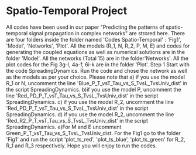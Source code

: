 # Spatio-Temporal Project
All codes have been used in our paper "Predicting the patterns of spatio-temporal signal propagation in complex networks" are strored here.
There are four folders inside the folder named 'Codes Spatio-Temporal' : 'Fig1', 'Model', 'Networks', 'Plot'. All the models  (R_1, N, R_2, P, M, E) and codes for generating the coupled equations as well as numerical solutions  are in the folder 'Model'.  All the networks (Total 15) are in the folder'Networks'. All the plot codes for the Fig 3g-l, 4a-f, 6i-k are in the folder 'Plot'.
Step 1 Start with the code SpreadingDynamics. Run the code and chose the network as well as the models as per your choice. Please note that a) if you use the model  R_1 or  N, uncomment the  line 'Blue_P_T_vsT_Tau_vs_S_TvsL_TvsUniv_dist' in the script SpreadingDynamics. b)if you use the model  P, uncomment the  line 'Red_PD_P_T_vsT_Tau_vs_S_TvsL_TvsUniv_dist' in the script SpreadingDynamics.  c) if you use the model  R_2, uncomment the  line 'Red_PD_P_T_vsT_Tau_vs_S_TvsL_TvsUniv_dist' in the script SpreadingDynamics.  d)  if you use the model  R_2, uncomment the  line 'Red_R2_P_T_vsT_Tau_vs_S_TvsL_TvsUniv_dist' in the script SpreadingDynamics. e)For M and E uncomment Green_P_T_vsT_Tau_vs_S_TvsL_TvsUniv_dist.
For the Fig1 go to the folder 'Fig1' and run  the script 'plot_ts_red', 'plot_ts_blue', 'plot_ts_green' for R_2, R_1 and R_3 respectively.
Hope you will enjoy to run the codes.

